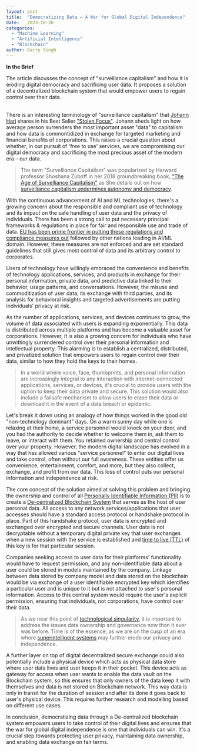 ```yaml
---
layout: post
title:  "Democratizing Data – A War for Global Digital Independence"
date:   2023-10-26
categories: 
  - "Machine Learning"
  - "Artificial Intelligence"
  - "Blockchain"
author: Garry Singh
---
```

<div class="summary">
   <span class="fas fa-robot icon"><b> In the Brief</b></span>
  <p>	
	The article discusses the concept of "surveillance capitalism" and how it is eroding digital democracy and sacrificing user data. It proposes a solution of a decentralized blockchain system that would empower users to regain control over their data.
  </p>
</div>
<br>
There is an interesting terminology of "surveillance capitalism" that <a href="https://en.wikipedia.org/wiki/Johann_Hari" target="_blank">Johann Hari</a> shares in his Best Seller <a href="https://www.goodreads.com/book/show/57933306-stolen-focus" target="_blank">"Stolen Focus"</a>. Johann sheds light on how average person surrenders the most important asset "data" to capitalism and how data is commontidized in exchange for targeted marketing and financial benefits of corporations. This raises a crucial question about whether, in our pursuit of 'free to use' services, we are compromising our digital democracy and sacrificing the most precious asset of the modern era – our data.

<blockquote>The term "Survelliance Capitalism" was popularized by Harward professor Shoshana Zuboff in her 2018 groundbreaking book, <a href="https://www.goodreads.com/en/book/show/26195941" target="_blank">"The Age of Survelliance Capitalism"</a> as She details out on how <a href="https://news.harvard.edu/gazette/story/2019/03/harvard-professor-says-surveillance-capitalism-is-undermining-democracy/" target="_blank">survelliance capitalism undermines autonomy and democracy</a>. </blockquote>

With the continuous advancement of AI and ML technologies, there's a growing concern about the responsible and compliant use of technology and its impact on the safe handling of user data and the privacy of individuals. There has been a strong call to put necessary principal frameworks & regulations in place for fair and responsible use and trade of data. <a href="https://digital-strategy.ec.europa.eu/en/policies/regulatory-framework-ai" target="_blank">EU has been prime frontier in putting these regulations and compliance measures out</a> followed by other nations leading in AI/ML domain. However, these measures are not enforced and are set standard guidelines that still gives most control of data and its arbitrary control to corporates. 

Users of technology have willingly embraced the convenience and benefits of technology applications, services, and products in exchange for their personal information, private data, and predictive data linked to their behavior, usage patterns, and conversations. However, the misuse and commoditization of user data, its exchange with third parties, and its analysis for behavioral insights and targeted advertisements are putting individuals' privacy at risk.

As the number of applications, services, and devices continues to grow, the volume of data associated with users is expanding exponentially. This data is distributed across multiple platforms and has become a valuable asset for corporations. However, it is also a growing concern for individuals who have unwittingly surrendered control over their personal information and intellectual property. This alarming  is to establish a centralized, distributed, and privatized solution that empowers users to regain control over their data, similar to how they hold the keys to their homes. 

<blockquote>In a world where voice, face, thumbprints, and personal information are increasingly integral to any interaction with internet-connected applications, services, or devices, it's crucial to provide users with the option to keep their data private and secure. This solution would also include a failsafe mechanism to allow users to erase their data or download it in the event of a data breach or epidemic.</blockquote>

Let's break it down using an analogy of how things worked in the good old "non-technology dominant" days. On a warm sunny day while one is relaxing at their home, a service personnel would knock on your door, and you had the authority to decide whether to welcome them in, ask them to leave, or interact with them. You retained ownership and central control over your property. However, the modern digital landscape has evolved in a way that has allowed various "service personnel" to enter our digital lives and take control, often without our full awareness. These entities offer us convenience, entertainment, comfort, and more, but they also collect, exchange, and profit from our data. This loss of control puts our personal information and independence at risk.

The core concept of the solution aimed at solving this problem and bringing the ownership and control of all <a href="https://www.ibm.com/topics/pii#:~:text=Personally%20identifiable%20information%20(PII)%20is,full%20name%2C%20or%20email%20address." target="_blank">Personally Identifiable Information (PII)</a> is to create a <a href="https://aws.amazon.com/blockchain/decentralization-in-blockchain/" target="_blank">De-centralized Blockchain System</a> that serves as the host of user personal data. All access to any network services/applications that user accesses should have a standard access  protocol or handshake protocol in place. Part of this handshake protocol, user data is encrypted and exchanged over encrypted and secure channels. User data is not decryptable without a temporary digital private key that user exchanges when a new session with the service is established and <a href="https://www.cloudflare.com/learning/cdn/glossary/time-to-live-ttl/#:~:text=upContact%20Sales-,What%20is%20time%2Dto%2Dlive%20(TTL)%3F,CDN%20caching%20and%20DNS%20caching." target="_blank">time to live (TTL)</a> of this key is for that particular session.

Companies seeking access to user data for their platforms' functionality would have to request permission, and any non-identifiable data about a user could be stored in models maintained by the company. Linkage between data stored by company model and data stored on the blockchain would be via exchange of a user identifiable encrypted key which identifies a particular user and is unique to it but is not attached to user's personal information. Access to this central system would require the user's explicit permission, ensuring that individuals, not corporations, have control over their data. 

<blockquote>As we near this point of <a href="https://en.wikipedia.org/wiki/Technological_singularity" target="_blank">technological singularity</a>, it is important to address the issues data ownership and governance now than it ever was before. Time is of the essence, as we are on the cusp of an era where <a href="https://nickbostrom.com/superintelligence" target="_blank">superintelligent systems</a> may further erode our privacy and independence. </blockquote>

A further layer on top of digital decentralized secure exchange could also potentially include a physical device which acts as physical data store where user data lives and user keeps it in their pocket. This device acts as gateway for access when user wants to enable the data vault on the Blockchain system, so this ensures that only owners of the data keep it with themselves and data is not stored on Blockchain network. This way data is only in transit for the duration of session and after its done it goes back to user's physical device. This requires further research and modelling based on different use cases.

In conclusion, democratizing data through a De-centralized blockchain system empowers users to take control of their digital lives and ensures that the war for global digital independence is one that individuals can win. It's a crucial step towards protecting user privacy, maintaining data ownership, and enabling data exchange on fair terms.